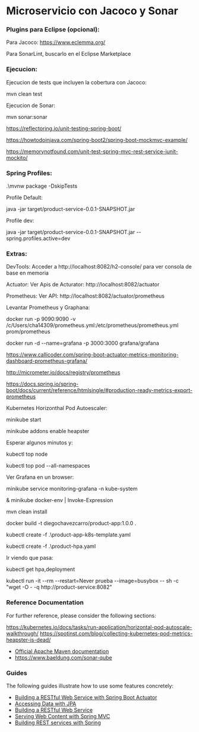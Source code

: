 # Microservicio con Jacoco y Sonar
### Plugins para Eclipse (opcional):
Para Jacoco:
https://www.eclemma.org/

Para SonarLint, buscarlo en el Eclipse Marketplace
### Ejecucion:
Ejecucion de tests que incluyen la cobertura con Jacoco:

mvn clean test

Ejecucion de Sonar:

mvn sonar:sonar

https://reflectoring.io/unit-testing-spring-boot/

https://howtodoinjava.com/spring-boot2/spring-boot-mockmvc-example/

https://memorynotfound.com/unit-test-spring-mvc-rest-service-junit-mockito/

### Spring Profiles:

.\mvnw package -DskipTests

Profile Default:

java -jar target/product-service-0.0.1-SNAPSHOT.jar

Profile dev:

java -jar target/product-service-0.0.1-SNAPSHOT.jar --spring.profiles.active=dev

### Extras:
DevTools: Acceder a http://localhost:8082/h2-console/ para ver consola de base en memoria

Actuator: Ver Apis de Acturator: http://localhost:8082/actuator

Prometheus: Ver API: http://localhost:8082/actuator/prometheus

Levantar Prometheus y Graphana:

docker run -p 9090:9090 -v /c/Users/cha14309/prometheus.yml:/etc/prometheus/prometheus.yml prom/prometheus

 docker run -d --name=grafana -p 3000:3000 grafana/grafana
 
 https://www.callicoder.com/spring-boot-actuator-metrics-monitoring-dashboard-prometheus-grafana/
 
 http://micrometer.io/docs/registry/prometheus
 
 https://docs.spring.io/spring-boot/docs/current/reference/htmlsingle/#production-ready-metrics-export-prometheus

Kubernetes Horizonthal Pod Autoescaler:

minikube start

minikube addons enable heapster

Esperar algunos minutos y:

kubectl top node

kubectl top pod --all-namespaces

Ver Grafana en un browser:

minikube service monitoring-grafana -n kube-system
 
& minikube docker-env | Invoke-Expression

mvn clean install

docker build -t diegochavezcarro/product-app:1.0.0 .

kubectl create -f .\product-app-k8s-template.yaml

kubectl create -f .\product-hpa.yaml

Ir viendo que pasa:

kubectl get hpa,deployment

kubectl run -it --rm --restart=Never prueba --image=busybox -- sh -c "wget -O - -q http://product-service:8082"

### Reference Documentation
For further reference, please consider the following sections:

https://kubernetes.io/docs/tasks/run-application/horizontal-pod-autoscale-walkthrough/
https://spotinst.com/blog/collecting-kubernetes-pod-metrics-heapster-is-dead/

* [Official Apache Maven documentation](https://maven.apache.org/guides/index.html)
* https://www.baeldung.com/sonar-qube
### Guides
The following guides illustrate how to use some features concretely:

* [Building a RESTful Web Service with Spring Boot Actuator](https://spring.io/guides/gs/actuator-service/)
* [Accessing Data with JPA](https://spring.io/guides/gs/accessing-data-jpa/)
* [Building a RESTful Web Service](https://spring.io/guides/gs/rest-service/)
* [Serving Web Content with Spring MVC](https://spring.io/guides/gs/serving-web-content/)
* [Building REST services with Spring](https://spring.io/guides/tutorials/bookmarks/)

